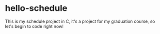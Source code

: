 # hello-schedule
This is my schedule project in C, it's a project for my graduation
course, so let's begin to code right now!
